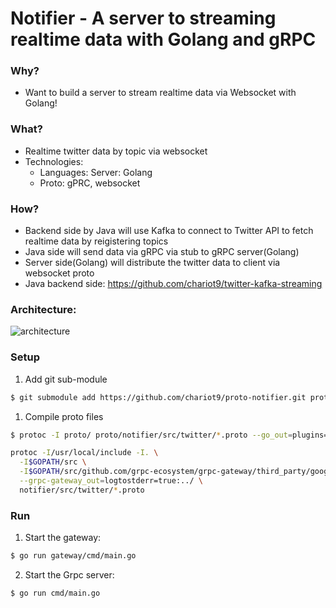 # Notifier - A server to streaming realtime data with Golang and gRPC

### Why?
- Want to build a server to stream realtime data via Websocket with Golang!

### What?
- Realtime twitter data by topic via websocket
- Technologies: 
   + Languages: Server: Golang
   + Proto: gPRC, websocket

### How?
- Backend side by Java will use Kafka to connect to Twitter API to fetch realtime data by reigistering topics
- Java side will send data via gRPC via stub to gRPC server(Golang)
- Server side(Golang) will distribute the twitter data to client via websocket proto
- Java backend side: https://github.com/chariot9/twitter-kafka-streaming

### Architecture:

![architecture](../master/docs/architecture.jpg)

### Setup

1. Add git sub-module
```bash
$ git submodule add https://github.com/chariot9/proto-notifier.git proto
```

1. Compile proto files
```bash
$ protoc -I proto/ proto/notifier/src/twitter/*.proto --go_out=plugins=grpc:grpc
```

```bash
protoc -I/usr/local/include -I. \
  -I$GOPATH/src \
  -I$GOPATH/src/github.com/grpc-ecosystem/grpc-gateway/third_party/googleapis \
  --grpc-gateway_out=logtostderr=true:../ \
  notifier/src/twitter/*.proto
```


### Run
1. Start the gateway:
```bash
$ go run gateway/cmd/main.go
```

2. Start the Grpc server:
```bash
$ go run cmd/main.go
```
